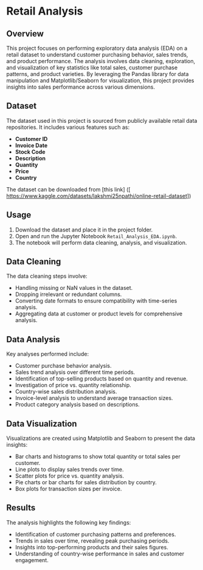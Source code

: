 
# Retail Analysis 

## Overview
This project focuses on performing exploratory data analysis (EDA) on a retail dataset to understand customer purchasing behavior, sales trends, and product performance. The analysis involves data cleaning, exploration, and visualization of key statistics like total sales, customer purchase patterns, and product varieties. By leveraging the Pandas library for data manipulation and Matplotlib/Seaborn for visualization, this project provides insights into sales performance across various dimensions.

## Dataset
The dataset used in this project is sourced from publicly available retail data repositories. It includes various features such as:

- **Customer ID**
- **Invoice Date**
- **Stock Code**
- **Description**
- **Quantity**
- **Price**
- **Country**

The dataset can be downloaded from [this link] ([ https://www.kaggle.com/datasets/lakshmi25npathi/online-retail-dataset])
## Usage
1. Download the dataset and place it in the project folder.
2. Open and run the Jupyter Notebook `Retail_Analysis_EDA.ipynb`.
3. The notebook will perform data cleaning, analysis, and visualization.

## Data Cleaning
The data cleaning steps involve:
- Handling missing or NaN values in the dataset.
- Dropping irrelevant or redundant columns.
- Converting date formats to ensure compatibility with time-series analysis.
- Aggregating data at customer or product levels for comprehensive analysis.

## Data Analysis
Key analyses performed include:
- Customer purchase behavior analysis.
- Sales trend analysis over different time periods.
- Identification of top-selling products based on quantity and revenue.
- Investigation of price vs. quantity relationship.
- Country-wise sales distribution analysis.
- Invoice-level analysis to understand average transaction sizes.
- Product category analysis based on descriptions.

## Data Visualization
Visualizations are created using Matplotlib and Seaborn to present the data insights:
- Bar charts and histograms to show total quantity or total sales per customer.
- Line plots to display sales trends over time.
- Scatter plots for price vs. quantity analysis.
- Pie charts or bar charts for sales distribution by country.
- Box plots for transaction sizes per invoice.

## Results
The analysis highlights the following key findings:
- Identification of customer purchasing patterns and preferences.
- Trends in sales over time, revealing peak purchasing periods.
- Insights into top-performing products and their sales figures.
- Understanding of country-wise performance in sales and customer engagement.

